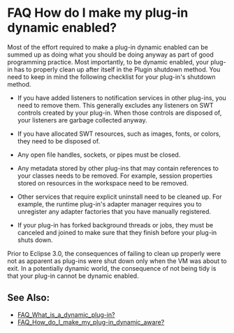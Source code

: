 

FAQ How do I make my plug-in dynamic enabled?
=============================================

Most of the effort required to make a plug-in dynamic enabled can be summed up as doing what you should be doing anyway as part of good programming practice. Most importantly, to be dynamic enabled, your plug-in has to properly clean up after itself in the Plugin shutdown method. You need to keep in mind the following checklist for your plug-in's shutdown method.

*   If you have added listeners to notification services in other plug-ins, you need to remove them. This generally excludes any listeners on SWT controls created by your plug-in. When those controls are disposed of, your listeners are garbage collected anyway.

*   If you have allocated SWT resources, such as images, fonts, or colors, they need to be disposed of.

*   Any open file handles, sockets, or pipes must be closed.

*   Any metadata stored by other plug-ins that may contain references to your classes needs to be removed. For example, session properties stored on resources in the workspace need to be removed.

*   Other services that require explicit uninstall need to be cleaned up. For example, the runtime plug-in's adapter manager requires you to unregister any adapter factories that you have manually registered.

*   If your plug-in has forked background threads or jobs, they must be canceled and joined to make sure that they finish before your plug-in shuts down.

Prior to Eclipse 3.0, the consequences of failing to clean up properly were not as apparent as plug-ins were shut down only when the VM was about to exit. In a potentially dynamic world, the consequence of not being tidy is that your plug-in cannot be dynamic enabled.

See Also:
---------

*   [FAQ\_What\_is\_a\_dynamic_plug-in?](./FAQ_What_is_a_dynamic_plug-in.md "FAQ What is a dynamic plug-in?")
*   [FAQ\_How\_do\_I\_make\_my\_plug-in\_dynamic\_aware?](./FAQ_How_do_I_make_my_plug-in_dynamic_aware.md "FAQ How do I make my plug-in dynamic aware?")

